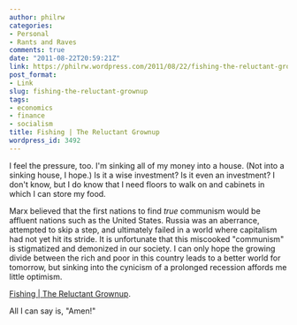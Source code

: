 ```yaml
---
author: philrw
categories:
- Personal
- Rants and Raves
comments: true
date: "2011-08-22T20:59:21Z"
link: https://philrw.wordpress.com/2011/08/22/fishing-the-reluctant-grownup/
post_format:
- Link
slug: fishing-the-reluctant-grownup
tags:
- economics
- finance
- socialism
title: Fishing | The Reluctant Grownup
wordpress_id: 3492
---
```


I feel the pressure, too. I'm sinking all of my money into a house. (Not into a sinking house, I hope.) Is it a wise investment? Is it even an investment? I don't know, but I do know that I need floors to walk on and cabinets in which I can store my food.

Marx believed that the first nations to find _true_ communism would be affluent nations such as the United States. Russia was an aberrance, attempted to skip a step, and ultimately failed in a world where capitalism had not yet hit its stride. It is unfortunate that this miscooked "communism" is stigmatized and demonized in our society. I can only hope the growing divide between the rich and poor in this country leads to a better world for tomorrow, but sinking into the cynicism of a prolonged recession affords me little optimism.

[Fishing | The Reluctant Grownup](http://www.reluctantgrownupblog.com/2011/08/22/fishing/).

All I can say is, "Amen!"
